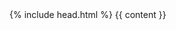 <!DOCTYPE html>
<html lang="en">
<head>
  <meta charset="utf-8">
  {% include head.html %}
</head>
<body>
  {{ content }}
</body>
</html>
